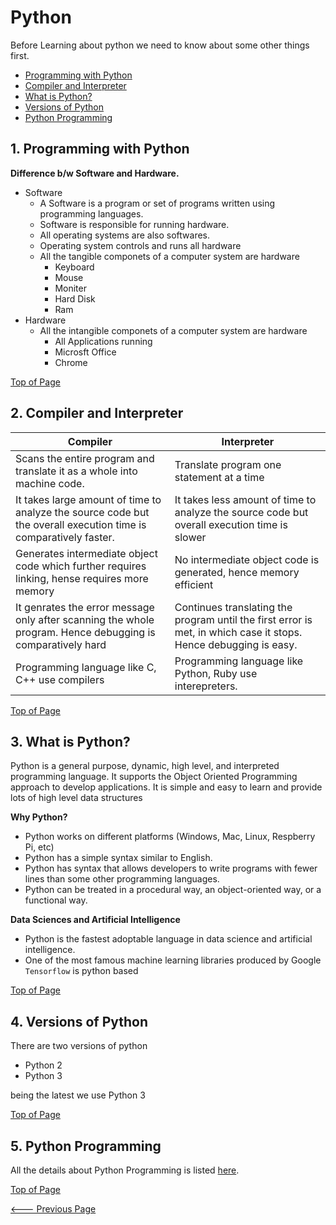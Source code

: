 # Python

Before Learning about python we need to know about some other things first.

- [Programming with Python](README.md#1-programming-with-python)
- [Compiler and Interpreter](README.md#2-compiler-and-interpreter)
- [What is Python?](README.md#3-what-is-python)
- [Versions of Python](README.md#4-versions-of-python)
- [Python Programming](Python%20Programming/README.md)

## 1. Programming with Python

**Difference b/w Software and Hardware.**

- Software
  - A Software is a program or set of programs written using programming languages.
  - Software is responsible for running hardware.
  - All operating systems are also softwares.
  - Operating system controls and runs all hardware
  - All the tangible componets of a computer system are hardware
    - Keyboard
    - Mouse
    - Moniter
    - Hard Disk
    - Ram
- Hardware
  - All the intangible componets of a computer system are hardware
    - All Applications running
    - Microsft Office
    - Chrome

[Top of Page](README.md#python)

## 2. Compiler and Interpreter

| Compiler                                                                                                         | Interpreter                                                                                                      |
| ---------------------------------------------------------------------------------------------------------------- | ---------------------------------------------------------------------------------------------------------------- |
| Scans the entire program and translate it as a whole into machine code.                                          | Translate program one statement at a time                                                                        |
| It takes large amount of time to analyze the source code but the overall execution time is comparatively faster. | It takes less amount of time to analyze the source code but overall execution time is slower                     |
| Generates intermediate object code which further requires linking, hense requires more memory                    | No intermediate object code is generated, hence memory efficient                                                 |
| It genrates the error message only after scanning the whole program. Hence debugging is comparatively hard       | Continues translating the program until the first error is met, in which case it stops. Hence debugging is easy. |
| Programming language like C, C++ use compilers                                                                   | Programming language like Python, Ruby use interepreters.                                                        |

[Top of Page](README.md#python)

## 3. What is Python?

Python is a general purpose, dynamic, high level, and interpreted programming language. It supports the Object Oriented Programming approach to develop applications. It is simple and easy to learn and provide lots of high level data structures

**Why Python?**

- Python works on different platforms (Windows, Mac, Linux, Respberry Pi, etc)
- Python has a simple syntax similar to English.
- Python has syntax that allows developers to write programs with fewer lines than some other programming languages.
- Python can be treated in a procedural way, an object-oriented way, or a functional way.

**Data Sciences and Artificial Intelligence**

- Python is the fastest adoptable language in data science and artificial intelligence.
- One of the most famous machine learning libraries produced by Google `Tensorflow` is python based

[Top of Page](README.md#python)

## 4. Versions of Python

There are two versions of python

- Python 2
- Python 3

being the latest we use Python 3

[Top of Page](README.md#python)

## 5. Python Programming

All the details about Python Programming is listed [here](Python%20Programming/README.md).

[Top of Page](README.md#python)

[<--- Previous Page](../README.md)

